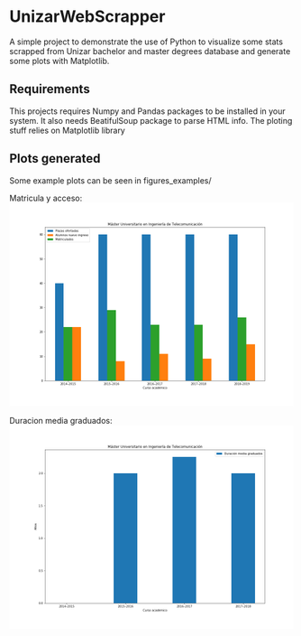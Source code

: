 # UnizarWebScrapper

A simple project to demonstrate the use of Python to visualize some stats scrapped from Unizar bachelor and master degrees database and generate some plots with Matplotlib.

## Requirements

This projects requires Numpy and Pandas packages to be installed in your system. It also needs BeatifulSoup package to parse HTML info. The ploting stuff relies on Matplotlib library

## Plots generated

Some example plots can be seen in figures_examples/

Matricula y acceso:
![Figure]( figures_examples/fig_matricula.png ) 

Duracion media graduados:
![Figure]( figures_examples/fig_duracion_graduados.png ) 
